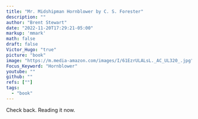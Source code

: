 ```yaml
---
title: "Mr. Midshipman Hornblower by C. S. Forester"
description: ""
author: "Brent Stewart"
date: "2022-11-20T17:29:21-05:00"
markup: 'mmark'
math: false
draft: false
Victor_Hugo: "true"
picture: "book"
image: "https://m.media-amazon.com/images/I/61EzrULALsL._AC_UL320_.jpg"
Focus_Keyword: "Hornblower"
youtube: ""
github: ""
refs: [""]
tags:
  - "book"
---
```


Check back.  Reading it now.